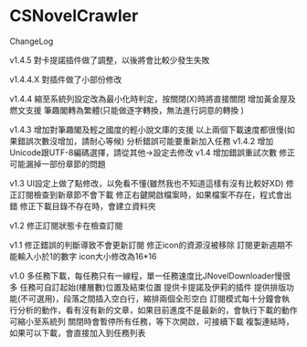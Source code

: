 CSNovelCrawler
==============

ChangeLog

v1.4.5
對卡提諾插件做了調整，以後將會比較少發生失敗

v1.4.4.X
對插件做了小部份修改

v1.4.4
縮至系統列設定改為最小化時判定，按關閉(X)時將直接關閉
增加黃金屋及燃文支援 
筆趣閣轉為繁體(只能做逐字轉換，無法進行詞意的轉換 ) 


v1.4.3
增加對筆趣閣及輕之國度的輕小說文庫的支援
以上兩個下載速度都很慢(如果錯誤次數沒增加，請耐心等候)
分析錯誤可能要重新加入任務
v1.4.2
增加Unicode跟UTF-8編碼選擇，請從其他→設定去修改
v1.4
增加錯誤重試次數
修正可能漏掉一部份章節的問題

v1.3
UI設定上做了點修改，以免看不懂(雖然我也不知道這樣有沒有比較好XD)
修正訂閱檢查到新章節不會下載
修正右鍵開啟檔案時，如果檔案不存在，程式會出錯
修正下載目錄不存在時，會建立資料夾

v1.2
修正訂閱狀態卡在檢查訂閱

v1.1
修正錯誤的判斷導致不會更新訂閱
修正icon的資源沒被移除
訂閱更新週期不能輸入小於1的數字
icon大小修改為16*16

v1.0
多任務下載，每任務只有一線程，單一任務速度比JNovelDownloader慢很多
任務可自訂起始(樓層數)位置及結束位置
提供卡提諾及伊莉的插件
提供排版功能(不可選用)，段落之間插入空白行，縮排兩個全形空白
訂閱模式每十分鐘會執行分析的動作，看有沒有新的文章，如果目前進度不是最新的，會執行下載的動作
可縮小至系統列
關閉時會暫停所有任務，等下次開啟，可接續下載
複製連結時，如果可以下載，會直接加入到任務列表
